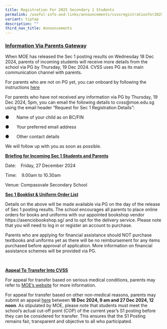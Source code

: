 ```yaml
---
title: Registration For 2025 Secondary 1 Students
permalink: /useful-info-and-links/announcements/cvssregistrationfor2025sec1students/
variant: tiptap
description: ""
third_nav_title: Announcements
---
```

<h3><u>Information Via Parents Gateway</u></h3>
<p>When MOE has released the Sec 1 posting results on Wednesday 18 Dec 2024,
parents of incoming students will receive more details from the school
via PG by Thursday, 19 Dec 2024. CVSS uses PG as its main communication
channel with parents.</p>
<p>For parents who are not on PG yet, you can onboard by following the instructions
<a href="/files/Useful Info and Links/Sec_1_registration.pdf" rel="noopener noreferrer nofollow" target="_blank"><u>here</u>
</a>
</p>
<p>For parents who have not received any information via PG by Thursday,
19 Dec 2024, 5pm, you can email the following details to <a rel="noopener noreferrer nofollow" target="_blank">cvss@moe.edu.sg</a> using the email header
“Request for Sec 1 Registration Details”:</p>
<p>●&nbsp;&nbsp;&nbsp;&nbsp;&nbsp; Name of your child as on BC/FIN</p>
<p>●&nbsp;&nbsp;&nbsp;&nbsp;&nbsp; Your preferred email address</p>
<p>●&nbsp;&nbsp;&nbsp;&nbsp;&nbsp; Other contact details</p>
<p>We will follow up with you as soon as possible.</p>
<p><strong><u>Briefing for Incoming Sec 1 Students and Parents</u></strong>
</p>
<p>Date: &nbsp;&nbsp; Friday, 27 December 2024</p>
<p>Time: &nbsp;&nbsp; 9.00am to 10.30am</p>
<p>Venue: Compassvale Secondary School</p>
<p><strong><u>Sec 1 Booklist &amp; Uniform Order List</u></strong>
</p>
<p>Details on the above will be made available via PG on the day of the release
of Sec 1 posting results. The school encourages all parents to place online
orders for books and uniforms with our appointed bookshop vendor <a rel="noopener noreferrer nofollow" target="_blank">https://asenciobookshop.sg/</a> and to
opt for the delivery service. Please note that you will need to log in
or register an account to purchase.</p>
<p>Parents who are applying for financial assistance should NOT purchase
textbooks and uniforms yet as there will be no reimbursement for any items
purchased before approval of application. More information on financial
assistance schemes will be provided via PG.</p>
<p>&nbsp;</p>
<p><strong><u>Appeal To Transfer Into CVSS</u></strong>
</p>
<p>For appeal for transfer based on serious medical conditions, parents may
refer to <a href="https://www.moe.gov.sg/secondary/s1-posting/results/appeal-for-school-transfer" rel="noopener noreferrer nofollow" target="_blank">MOE’s website</a> for
more information.</p>
<p>For appeal for transfer based on other non-medical reasons, parents may
submit an appeal <a href="https://form.gov.sg/5fbf1ed5922a0c00110ede7d" rel="noopener noreferrer nofollow" target="_blank">here</a> between <strong>18 Dec 2024, 9 am and 27 Dec 2024, 12 noon</strong>.
As stipulated by MOE, please note that students must meet the school’s
actual cut-off point (COP) of the current year’s S1 posting before they
can be considered for transfer. This ensures that the S1 Posting remains
fair, transparent and objective to all who participated.</p>
<p><strong>&nbsp;</strong>
</p>